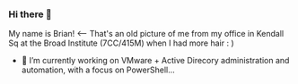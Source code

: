 ### Hi there 👋

My name is Brian! <-- That's an old picture of me from my office in Kendall Sq at the Broad Institute (7CC/415M) when I had more hair : )

- 🔭 I’m currently working on VMware + Active Direcory administration and automation, with a focus on PowerShell...


<!--
**briandmaher/briandmaher** is a ✨ _special_ ✨ repository because its `README.md` (this file) appears on your GitHub profile.

Here are some ideas to get you started:

- 🔭 I’m currently working on ...
- 🌱 I’m currently learning ...
- 👯 I’m looking to collaborate on ...
- 🤔 I’m looking for help with ...
- 💬 Ask me about ...
- 📫 How to reach me: ...
- 😄 Pronouns: ...
- ⚡ Fun fact: ...
-->
